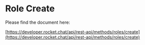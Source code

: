 # Role Create

Please find the document here: 

[https://developer.rocket.chat/api/rest-api/methods/roles/create](https://developer.rocket.chat/api/rest-api/methods/roles/create)

